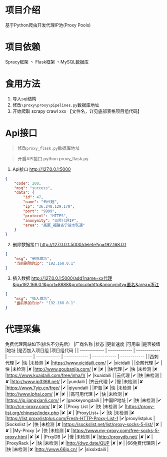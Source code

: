 # 项目介绍
基于Python爬虫开发代理IP池(Proxy Pools)

# 项目依赖
Spracy框架 丶 Flask框架 丶MySQL数据库

# 食用方法
1. 导入sql结构
2. 修改`\proxy\proxy\pipelines.py`数据库地址
3. 开始爬取 scrapy crawl xxx 【文件名，详见底部表格项目组代码】

# Api接口
> 修改`proxy_flask.py`数据库地址

> 开启API接口 python proxy_flask.py

1. Api接口 http://127.0.0.1:5000
```json
{
    "code": 200,
    "msg": "success",
    "data": {
        "id": 47,
        "name": "云代理",
        "ip": "36.248.129.170",
        "port": "9999",
        "protocol": "HTTPS",
        "anonymity": "高匿代理IP",
        "area": "高匿_福建省宁德市联通"
    }
}
```
2. 删除数据接口 http://127.0.0.1:5000/delete?ip=192.168.0.1
```json
{
    "msg": "删除成功",
    "当前删除的ip": "192.168.0.1"
}
```
3. 插入数据 http://127.0.0.1:5000/add?name=xx代理&ip=192.168.0.1&port=8888&protocol=http&anonymity=匿名&area=浙江
```json
{
    "msg": "插入成功",
    "当前添加的ip": "192.168.0.1"
}
```

# 代理采集
免费代理网站如下(排名不分先后）
|厂商名称   |状态   |更新速度   |可用率   |是否被墙   |地址   |是否加入项目组   |项目组代码   |
| ------------ | ------------ | ------------ | ------------ | ------------ | ------------ | ------------ | ------------ |
|西刺代理     |✔   |快   |未检测   |✘   |https://www.xicidaili.com/   |✔   |xicidaili   |
|全网代理     |✔   |快  |未检测   |✘   |http://www.goubanjia.com/   |✘   |✘    |
|快代理       |✔   |快   |未检测   |✘   |https://www.kuaidaili.com/free/inha/1/   |✔   |kuaidaili   |
|云代理       |✔   |快   |未检测   |✘   |http://www.ip3366.net/   |✔   |yundaili   |
|齐云代理     |✔   |慢   |未检测   |✘   |https://www.7yip.cn/free/   |✔   |qiyundaili   |
|IP海         |✘   |快   |未检测   |✘   |http://www.iphai.com/   |✘   |✘    |
|高可用代理    |✔   |快   |未检测   |✘   |https://ip.jiangxianli.com/   |✔   |gaokeyongdaili   |
|中国IP地址    |✔   |快   |未检测   |✔   |http://cn-proxy.com/   |✘   |✘    |
|Proxy List   |✔   |快   |未检测   |✔   |https://proxy-list.org/chinese/index.php   |✘   |✘   |
|ProxyList+   |✔   |快   |未检测   |✘   |https://list.proxylistplus.com/Fresh-HTTP-Proxy-List-1   |✔|proxylistplus   |
|Sockslist    |✔   |快   |未检测   |✘   |https://sockslist.net/list/proxy-socks-5-list/   |✘   |✘    |
|My-Proxy     |✔   |快   |未检测   |✘   |https://www.my-proxy.com/free-socks-5-proxy.html   |✘   |✘    |
|PrxyDB       |✔   |慢   |未检测   |✘   |http://proxydb.net/   |✘   |✘    |
|ProxyRack    |✔   |快   |未检测   |✘   |http://dwz.date/QUP   |✘   |✘    |
|66免费代理网  |✔   |快   |未检测   |✘   |http://www.66ip.cn/   |✔   |sixsixdaili   |
